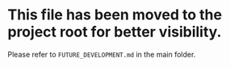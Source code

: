 
# This file has been moved to the project root for better visibility.
Please refer to `FUTURE_DEVELOPMENT.md` in the main folder.
